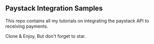 ## Paystack Integration Samples
This repo contains all my tutorials on integrating the paystack API to receiving payments. 

Clone & Enjoy, But don't forget to star.
